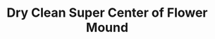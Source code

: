 ---
title: "Dry Clean Super Center of Flower Mound"
url: /flower-mound/dry-clean-super-center-of-flower-mound/
shop: Wäscherei
---